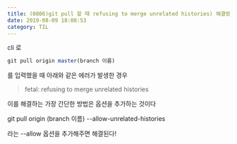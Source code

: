 ```yaml
---
title: (0806)git pull 할 때 refusing to merge unrelated histories) 해결방법
date: 2019-08-09 18:08:53
category: TIL
---
```


cli 로

```js
git pull origin master(branch 이름)
```

를 입력했을 때 아래와 같은 에러가 발생한 경우

> fetal: refusing to merge unrelated histories

이를 해결하는 가장 간단한 방법은 옵션을 추가하는 것이다

git pull origin (branch 이름) --allow-unrelated-histories

라는 --allow 옵션을 추가해주면 해결된다!
